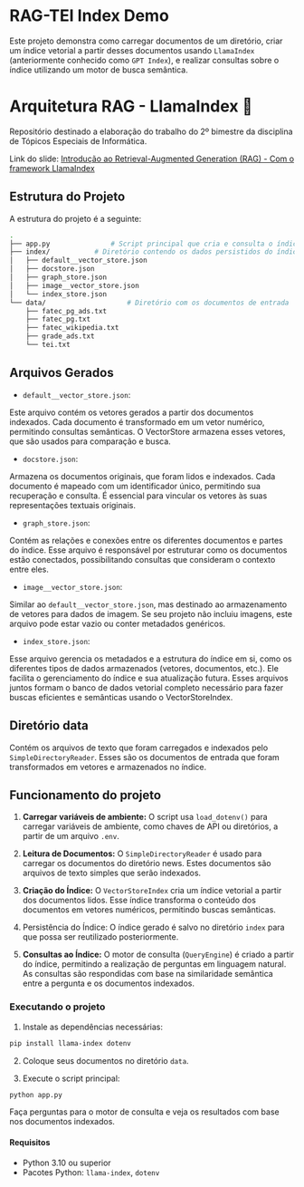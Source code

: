 # RAG-TEI Index Demo

Este projeto demonstra como carregar documentos de um diretório, criar um índice vetorial a partir desses documentos usando `LlamaIndex` (anteriormente conhecido como `GPT Index`), e realizar consultas sobre o índice utilizando um motor de busca semântica.

# Arquitetura RAG - LlamaIndex 🦙

Repositório destinado a elaboração do trabalho do 2º bimestre da disciplina de Tópicos Especiais de Informática.

Link do slide: [Introdução ao Retrieval-Augmented Generation (RAG) - Com o framework LlamaIndex](https://docs.google.com/presentation/d/1TAnXDTgFxXv1jw243Ykxi02_fzLILPL80gAI8BAu77Y/edit#slide=id.p)

## Estrutura do Projeto

A estrutura do projeto é a seguinte:

```bash
.
├── app.py               # Script principal que cria e consulta o índice
├── index/           # Diretório contendo os dados persistidos do índice
│   ├── default__vector_store.json
│   ├── docstore.json
│   ├── graph_store.json
│   ├── image__vector_store.json
│   └── index_store.json
└── data/                    # Diretório com os documentos de entrada
    ├── fatec_pg_ads.txt
    ├── fatec_pg.txt
    ├── fatec_wikipedia.txt
    ├── grade_ads.txt
    └── tei.txt
```

## Arquivos Gerados

- `default__vector_store.json`:

Este arquivo contém os vetores gerados a partir dos documentos indexados. Cada documento é transformado em um vetor numérico, permitindo consultas semânticas. O VectorStore armazena esses vetores, que são usados para comparação e busca.

- `docstore.json`:

Armazena os documentos originais, que foram lidos e indexados. Cada documento é mapeado com um identificador único, permitindo sua recuperação e consulta. É essencial para vincular os vetores às suas representações textuais originais.

- `graph_store.json`:

Contém as relações e conexões entre os diferentes documentos e partes do índice. Esse arquivo é responsável por estruturar como os documentos estão conectados, possibilitando consultas que consideram o contexto entre eles.

- `image__vector_store.json`:

Similar ao `default__vector_store.json`, mas destinado ao armazenamento de vetores para dados de imagem. Se seu projeto não incluiu imagens, este arquivo pode estar vazio ou conter metadados genéricos.

- `index_store.json`:

Esse arquivo gerencia os metadados e a estrutura do índice em si, como os diferentes tipos de dados armazenados (vetores, documentos, etc.). Ele facilita o gerenciamento do índice e sua atualização futura.
Esses arquivos juntos formam o banco de dados vetorial completo necessário para fazer buscas eficientes e semânticas usando o VectorStoreIndex.

## Diretório data

Contém os arquivos de texto que foram carregados e indexados pelo `SimpleDirectoryReader`. Esses são os documentos de entrada que foram transformados em vetores e armazenados no índice.

## Funcionamento do projeto

1. **Carregar variáveis de ambiente:** O script usa `load_dotenv()` para carregar variáveis de ambiente, como chaves de API ou diretórios, a partir de um arquivo `.env`.

2. **Leitura de Documentos:** O `SimpleDirectoryReader` é usado para carregar os documentos do diretório news. Estes documentos são arquivos de texto simples que serão indexados.

3. **Criação do Índice:** O `VectorStoreIndex` cria um índice vetorial a partir dos documentos lidos. Esse índice transforma o conteúdo dos documentos em vetores numéricos, permitindo buscas semânticas.

4. Persistência do Índice: O índice gerado é salvo no diretório `index` para que possa ser reutilizado posteriormente.

5. **Consultas ao Índice:** O motor de consulta (`QueryEngine`) é criado a partir do índice, permitindo a realização de perguntas em linguagem natural. As consultas são respondidas com base na similaridade semântica entre a pergunta e os documentos indexados.

### Executando o projeto

1. Instale as dependências necessárias:

```bash
pip install llama-index dotenv
```

2. Coloque seus documentos no diretório `data`.

3. Execute o script principal:

```bash
python app.py
```
Faça perguntas para o motor de consulta e veja os resultados com base nos documentos indexados.

#### Requisitos
- Python 3.10 ou superior
- Pacotes Python: `llama-index`, `dotenv`

